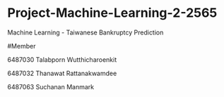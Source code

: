 # Project-Machine-Learning-2-2565
Machine Learning - Taiwanese Bankruptcy Prediction

#Member

6487030 Talabporn Wutthicharoenkit

6487032 Thanawat Rattanakwamdee

6487063 Suchanan Manmark
